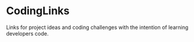 # CodingLinks
Links for project ideas and coding challenges with the intention of learning developers code.
